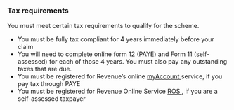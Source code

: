 ###  Tax requirements

You must meet certain tax requirements to qualify for the scheme.

  * You must be fully tax compliant for 4 years immediately before your claim 
  * You will need to complete online form 12 (PAYE) and Form 11 (self-assessed) for each of those 4 years. You must also pay any outstanding taxes that are due. 
  * You must be registered for Revenue’s online [ myAccount ](https://www.ros.ie/myaccount-web/register.html?execution=e1s1) service, if you pay tax through PAYE 
  * You must be registered for Revenue Online Service [ ROS ](http://www.ros.ie/PublisherServlet/info/setupnewcust) , if you are a self-assessed taxpayer 
